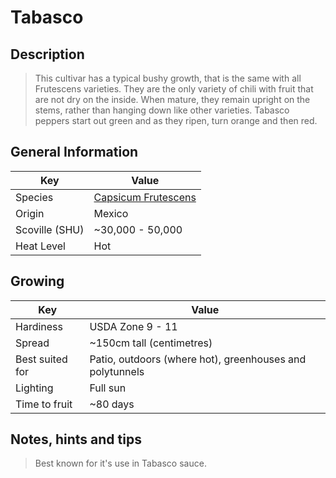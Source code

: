# Tabasco

## Description

> This cultivar has a typical bushy growth, that is the same with all Frutescens varieties. They are the only variety of chili with fruit that are not dry on the inside. When mature, they remain upright on the stems, rather than hanging down like other varieties. Tabasco peppers start out green and as they ripen, turn orange and then red.

## General Information

Key | Value
--- | ---
Species | [Capsicum Frutescens](../capsicum-frutescens)
Origin | Mexico
Scoville (SHU) | ~30,000 - 50,000
Heat Level | Hot

## Growing

Key | Value
--- | -----
Hardiness | USDA Zone 9 - 11
Spread | ~150cm tall (centimetres)
Best suited for | Patio, outdoors (where hot), greenhouses and polytunnels
Lighting | Full sun
Time to fruit | ~80 days

## Notes, hints and tips

> Best known for it's use in Tabasco sauce.
